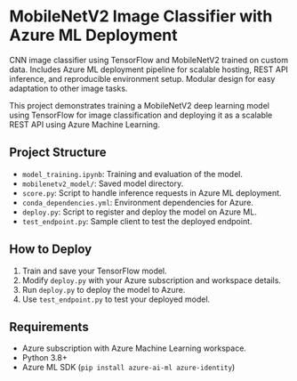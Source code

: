 # MobileNetV2 Image Classifier with Azure ML Deployment
CNN image classifier using TensorFlow and MobileNetV2 trained on custom data. Includes Azure ML deployment pipeline for scalable hosting, REST API inference, and reproducible environment setup. Modular design for easy adaptation to other image tasks.

This project demonstrates training a MobileNetV2 deep learning model using TensorFlow for image classification and deploying it as a scalable REST API using Azure Machine Learning.

## Project Structure
- `model_training.ipynb`: Training and evaluation of the model.
- `mobilenetv2_model/`: Saved model directory.
- `score.py`: Script to handle inference requests in Azure ML deployment.
- `conda_dependencies.yml`: Environment dependencies for Azure.
- `deploy.py`: Script to register and deploy the model on Azure ML.
- `test_endpoint.py`: Sample client to test the deployed endpoint.

## How to Deploy
1. Train and save your TensorFlow model.
2. Modify `deploy.py` with your Azure subscription and workspace details.
3. Run `deploy.py` to deploy the model to Azure.
4. Use `test_endpoint.py` to test your deployed model.

## Requirements
- Azure subscription with Azure Machine Learning workspace.
- Python 3.8+
- Azure ML SDK (`pip install azure-ai-ml azure-identity`)
